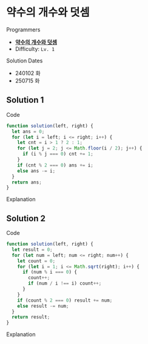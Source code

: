 # 약수의 개수와 덧셈

Programmers

- **[약수의 개수와 덧셈](https://school.programmers.co.kr/learn/courses/30/lessons/77884)**
- Difficulty: `Lv. 1`

Solution Dates

- 240102 화
- 250715 화

## Solution 1

Code

```javascript
function solution(left, right) {
  let ans = 0;
  for (let i = left; i <= right; i++) {
    let cnt = i > 1 ? 2 : 1;
    for (let j = 2; j <= Math.floor(i / 2); j++) {
      if (i % j === 0) cnt += 1;
    }
    if (cnt % 2 === 0) ans += i;
    else ans -= i;
  }
  return ans;
}
```

Explanation

## Solution 2

Code

```javascript
function solution(left, right) {
  let result = 0;
  for (let num = left; num <= right; num++) {
    let count = 0;
    for (let i = 1; i <= Math.sqrt(right); i++) {
      if (num % i === 0) {
        count++;
        if (num / i !== i) count++;
      }
    }
    if (count % 2 === 0) result += num;
    else result -= num;
  }
  return result;
}
```

Explanation
